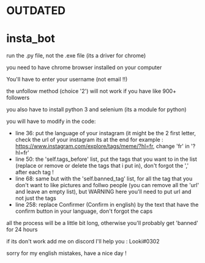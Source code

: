 # OUTDATED
# insta_bot
run the .py file, not the .exe file (its a driver for chrome)

you need to have chrome browser installed on your computer

You'll have to enter your username (not email !!)

the unfollow method (choice '2') will not work if you have like 900+ followers

you also have to install python 3 and selenium (its a module for python)

you will have to modify in the code:
  - line 36: put the language of your instagram (it might be the 2 first letter, check the url of your instagram its at the end
      for example : https://www.instagram.com/explore/tags/meme/?hl=fr, change 'fr' in '?hl=fr'
  - line 50: the 'self.tags_before' list, put the tags that you want to in the list (replace or remove or delete the tags that i put in), don't forgot the ',' after each tag !
  - line 68: same but with the 'self.banned_tag' list, for all the tag that you don't want to like pictures and follwo people (you can remove all the 'url' and leave an empty list), but WARNING here you'll need to put url and not just the tags
  - line 258: replace Confirmer (Confirm in english) by the text that have the confirm button in your language, don't forgot the caps

all the process will be a little bit long, otherwise you'll probably get 'banned' for 24 hours

if its don't work add me on discord I'll help you : Looki#0302

sorry for my english mistakes, have a nice day !

